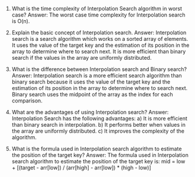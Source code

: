 

1. What is the time complexity of Interpolation Search algorithm in worst case?
Answer: The worst case time complexity for Interpolation search is O(n).

2. Explain the basic concept of Interpolation search.
Answer: Interpolation search is a search algorithm which works on a sorted array of elements. It uses the value of the target key and the estimation of its position in the array to determine where to search next. It is more efficient than binary search if the values in the array are uniformly distributed.

3. What is the difference between Interpolation search and Binary search?
Answer: Interpolation search is a more efficient search algorithm than binary search because it uses the value of the target key and the estimation of its position in the array to determine where to search next. Binary search uses the midpoint of the array as the index for each comparison.

4. What are the advantages of using Interpolation search?
Answer: Interpolation Search has the following advantages:
a) It is more efficient than binary search in interpolation.
b) It performs better when values in the array are uniformly distributed.
c) It improves the complexity of the algorithm.

5. What is the formula used in Interpolation search algorithm to estimate the position of the target key?
Answer: The formula used in Interpolation search algorithm to estimate the position of the target key is:
mid = low + [(target - arr[low]) / (arr[high] - arr[low]) * (high - low)]